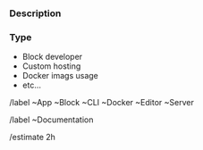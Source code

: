 ### Description

<!-- Add a textual description of the missing documentation. -->

### Type

<!-- What type of documentation is missing? -->

- Block developer
- Custom hosting
- Docker imags usage
- etc…

<!-- Remove the labels that don’t apply. -->

/label ~App ~Block ~CLI ~Docker ~Editor ~Server

/label ~Documentation

/estimate 2h
